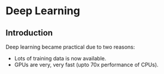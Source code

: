# Deep Learning

## Introduction

Deep learning became practical due to two reasons:
  - Lots of training data is now available.
  - GPUs are very, very fast (upto 70x performance of CPUs).


